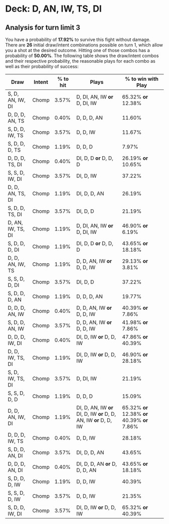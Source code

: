 # Deck: D, AN, IW, TS, DI
## Analysis for turn limit 3
You have a probability of **17.92%** to survive this fight without damage. There are **26** initial draw/intent combinations possible on turn 1, which allow you a shot at the desired outcome. Hitting one of those combos has a probability of **50.00%**.
The following table shows the draw/intent combos and their respective probability, the reasonable plays for each combo as well as their probability of success:

|Draw|Intent|% to hit|Plays|% to win with Play|
|----|------|--------|-----|------------------|
|S, D, AN, IW, DI|Chomp|3.57%|D, DI, AN, IW **or** D, DI, IW|65.32% **or** 12.38%|
|D, D, D, AN, TS|Chomp|0.40%|D, D, D, AN|11.60%|
|S, D, D, IW, TS|Chomp|3.57%|D, D, IW|11.67%|
|S, D, D, D, TS|Chomp|1.19%|D, D, D|7.97%|
|D, D, D, TS, DI|Chomp|0.40%|DI, D, D **or** D, D, D|26.19% **or** 10.65%|
|S, S, D, IW, DI|Chomp|3.57%|DI, D, IW|37.22%|
|D, D, AN, TS, DI|Chomp|1.19%|DI, D, D, AN|26.19%|
|S, D, D, TS, DI|Chomp|3.57%|DI, D, D|21.19%|
|D, AN, IW, TS, DI|Chomp|1.19%|D, DI, AN, IW **or** D, DI, IW|46.90% **or** 6.19%|
|S, D, D, D, DI|Chomp|1.19%|DI, D, D **or** D, D, D|43.65% **or** 18.18%|
|D, D, AN, IW, TS|Chomp|1.19%|D, D, AN, IW **or** D, D, IW|29.13% **or** 3.81%|
|S, S, D, D, DI|Chomp|3.57%|DI, D, D|37.22%|
|S, D, D, D, AN|Chomp|1.19%|D, D, D, AN|19.77%|
|D, D, D, AN, IW|Chomp|0.40%|D, D, AN, IW **or** D, D, IW|40.39% **or** 7.86%|
|S, D, D, AN, IW|Chomp|3.57%|D, D, AN, IW **or** D, D, IW|41.98% **or** 7.86%|
|D, D, D, IW, DI|Chomp|0.40%|DI, D, IW **or** D, D, IW|47.86% **or** 40.39%|
|D, D, IW, TS, DI|Chomp|1.19%|DI, D, IW **or** D, D, IW|46.90% **or** 28.18%|
|S, D, IW, TS, DI|Chomp|3.57%|D, DI, IW|21.19%|
|S, S, D, D, D|Chomp|1.19%|D, D, D|15.09%|
|D, D, AN, IW, DI|Chomp|1.19%|DI, D, AN, IW **or** DI, D, IW **or** D, D, AN, IW **or** D, D, IW|65.32% **or** 12.38% **or** 40.39% **or** 7.86%|
|D, D, D, IW, TS|Chomp|0.40%|D, D, IW|28.18%|
|S, D, D, AN, DI|Chomp|3.57%|DI, D, D, AN|43.65%|
|D, D, D, AN, DI|Chomp|0.40%|DI, D, D, AN **or** D, D, D, AN|43.65% **or** 18.18%|
|S, D, D, D, IW|Chomp|1.19%|D, D, IW|40.39%|
|S, S, D, D, IW|Chomp|3.57%|D, D, IW|21.35%|
|S, D, D, IW, DI|Chomp|3.57%|DI, D, IW **or** D, D, IW|65.32% **or** 40.39%|
